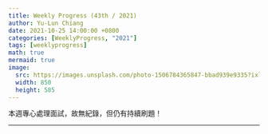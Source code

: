 ```yaml
---
title: Weekly Progress (43th / 2021)
author: Yu-Lun Chiang
date: 2021-10-25 14:00:00 +0800
categories: [WeeklyProgress, "2021"]
tags: [weeklyprogress]
math: true
mermaid: true
image:
  src: https://images.unsplash.com/photo-1506784365847-bbad939e9335?ixlib=rb-1.2.1&q=85&fm=jpg&crop=entropy&cs=srgb&w=4800
  width: 850
  height: 585
---
```


本週專心處理面試，故無紀錄，但仍有持續刷題！

---